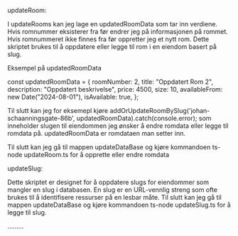 updateRoom:

I updateRooms kan jeg lage en updatedRoomData som tar inn verdiene. Hvis romnummer eksisterer fra før endrer jeg på informasjonen på rommet. Hvis romnummeret ikke finnes fra før oppretter jeg et nytt rom. Dette skriptet brukes til å oppdatere eller legge til rom i en eiendom basert på slug.

Eksempel på updatedRoomData

const updatedRoomData = {
  roomNumber: 2,
  title: "Oppdatert Rom 2",
  description: "Oppdatert beskrivelse",
  price: 4500,
  size: 10,
  availableFrom: new Date("2024-08-01"),
  isAvailable: true,
};

Til slutt kan jeg for eksemepl kjøre addOrUpdateRoomBySlug('johan-schaanningsgate-86b', updatedRoomData).catch(console.error); som inneholder slugen til eiendommen jeg ønsker å endre romdata eller legge til romdata på. updatedRoomData er romdataen man setter inn.

Til slutt kan jeg gå til mappen updateDataBase og kjøre kommandoen ts-node updateRoom.ts for å opprette eller endre romdata


updateSlug:

Dette skriptet er designet for å oppdatere slugs for eiendommer som mangler en slug i databasen. En slug er en URL-vennlig streng som ofte brukes til å identifisere ressurser på en lesbar måte. Til slutt kan jeg gå til mappen updateDataBase og kjøre kommandoen ts-node updateSlug.ts for å legge til slug. 

.........